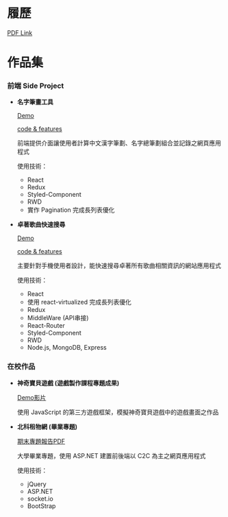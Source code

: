 # 履歷

[PDF Link](https://github.com/shinenic/resume/blob/master/pdf/Resume.pdf)



# 作品集

### 前端 Side Project

* **名字筆畫工具**

  [Demo](https://shinenic.github.io/strokes-operation-react/)  

  [code & features](https://github.com/shinenic/strokes-operation-react)

  前端提供介面讓使用者計算中文漢字筆劃、名字總筆劃組合並記錄之網頁應用程式

  使用技術：

  * React
  * Redux
  * Styled-Component
  * RWD
  * 實作 Pagination 完成長列表優化

  


* **卓著歌曲快速搜尋**

  [Demo](https://shinenic.github.io/zhuozhe-quick-search/)  

  [code & features](https://github.com/shinenic/zhuozhe-quick-search)

  主要針對手機使用者設計，能快速搜尋卓著所有歌曲相關資訊的網站應用程式

  使用技術：

  * React
  * 使用 react-virtualized 完成長列表優化
  * Redux
  * MiddleWare (API串接)
  * React-Router
  * Styled-Component
  * RWD
  * Node.js, MongoDB, Express



### 在校作品

* **神奇寶貝遊戲 (遊戲製作課程專題成果)**  

  [Demo影片](https://youtu.be/V7TiLIM9UM0)

  使用 JavaScript 的第三方遊戲框架，模擬神奇寶貝遊戲中的遊戲畫面之作品



* **北科租物網 (畢業專題)** 

   [期末專題報告PDF](https://github.com/shinenic/resume/blob/master/pdf/105-CSIE-S025%E6%9C%9F%E6%9C%AB%E5%A0%B1%E5%91%8A%E6%9B%B8.pdf)

  大學畢業專題，使用 ASP.NET 建置前後端以 C2C 為主之網頁應用程式

  使用技術：

  * jQuery
  * ASP.NET
  * socket.io
  * BootStrap





